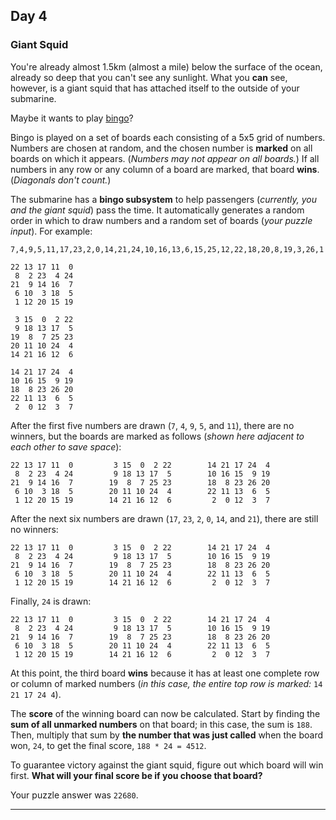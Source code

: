 ## Day 4

### Giant Squid

You're already almost 1.5km (almost a mile) below the surface of the ocean, already 
so deep that you can't see any sunlight. What you **can** see, however, is a giant 
squid that has attached itself to the outside of your submarine.

Maybe it wants to play [bingo](https://en.wikipedia.org/wiki/Bingo_(American_version))?

Bingo is played on a set of boards each consisting of a 5x5 grid of numbers. Numbers 
are chosen at random, and the chosen number is **marked** on all boards on which it 
appears. (_Numbers may not appear on all boards._) If all numbers in any row or any 
column of a board are marked, that board **wins**. (_Diagonals don't count._)

The submarine has a **bingo subsystem** to help passengers (_currently, you and the 
giant squid_) pass the time. It automatically generates a random order in which to 
draw numbers and a random set of boards (_your puzzle input_). For example:

```
7,4,9,5,11,17,23,2,0,14,21,24,10,16,13,6,15,25,12,22,18,20,8,19,3,26,1

22 13 17 11  0
 8  2 23  4 24
21  9 14 16  7
 6 10  3 18  5
 1 12 20 15 19

 3 15  0  2 22
 9 18 13 17  5
19  8  7 25 23
20 11 10 24  4
14 21 16 12  6

14 21 17 24  4
10 16 15  9 19
18  8 23 26 20
22 11 13  6  5
 2  0 12  3  7
 ```
 
After the first five numbers are drawn (`7`, `4`, `9`, `5`, and `11`), there are no 
winners, but the boards are marked as follows (_shown here adjacent to each other 
to save space_):

```
22 13 17 11  0         3 15  0  2 22        14 21 17 24  4
 8  2 23  4 24         9 18 13 17  5        10 16 15  9 19
21  9 14 16  7        19  8  7 25 23        18  8 23 26 20
 6 10  3 18  5        20 11 10 24  4        22 11 13  6  5
 1 12 20 15 19        14 21 16 12  6         2  0 12  3  7
 ```
 
After the next six numbers are drawn (`17`, `23`, `2`, `0`, `14`, and `21`), 
there are still no winners:

```
22 13 17 11  0         3 15  0  2 22        14 21 17 24  4
 8  2 23  4 24         9 18 13 17  5        10 16 15  9 19
21  9 14 16  7        19  8  7 25 23        18  8 23 26 20
 6 10  3 18  5        20 11 10 24  4        22 11 13  6  5
 1 12 20 15 19        14 21 16 12  6         2  0 12  3  7
 ```
 
Finally, `24` is drawn:

```
22 13 17 11  0         3 15  0  2 22        14 21 17 24  4
 8  2 23  4 24         9 18 13 17  5        10 16 15  9 19
21  9 14 16  7        19  8  7 25 23        18  8 23 26 20
 6 10  3 18  5        20 11 10 24  4        22 11 13  6  5
 1 12 20 15 19        14 21 16 12  6         2  0 12  3  7
 ```
 
At this point, the third board **wins** because it has at least one complete
row or column of marked numbers (_in this case, the entire top row is marked:_ 
`14 21 17 24 4`).

The **score** of the winning board can now be calculated. Start by finding the 
**sum of all unmarked numbers** on that board; in this case, the sum is `188`. 
Then, multiply that sum by **the number that was just called** when the board 
won, `24`, to get the final score, `188 * 24 = 4512`.

To guarantee victory against the giant squid, figure out which board will win 
first. **What will your final score be if you choose that board?**

Your puzzle answer was `22680`.

---

